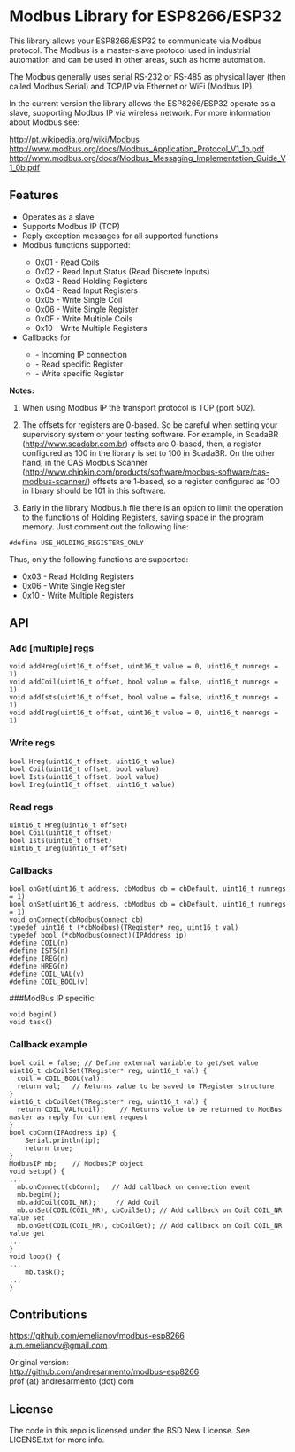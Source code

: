 # Modbus Library for ESP8266/ESP32

This library allows your ESP8266/ESP32 to communicate via Modbus protocol. The Modbus is a master-slave protocol
used in industrial automation and can be used in other areas, such as home automation.

The Modbus generally uses serial RS-232 or RS-485 as physical layer (then called Modbus Serial) and TCP/IP via Ethernet or WiFi (Modbus IP).

In the current version the library allows the ESP8266/ESP32 operate as a slave, supporting Modbus IP via wireless network. For more information about Modbus see:

http://pt.wikipedia.org/wiki/Modbus http://www.modbus.org/docs/Modbus_Application_Protocol_V1_1b.pdf
http://www.modbus.org/docs/Modbus_Messaging_Implementation_Guide_V1_0b.pdf

## Features

<ul>
<li>Operates as a slave</li>
<li>Supports Modbus IP (TCP)</li>
<li>Reply exception messages for all supported functions</li>
<li>Modbus functions supported:</li>
<ul>
    <li>0x01 - Read Coils</li>
    <li>0x02 - Read Input Status (Read Discrete Inputs)</li>
    <li>0x03 - Read Holding Registers</li>
    <li>0x04 - Read Input Registers</li>
    <li>0x05 - Write Single Coil</li>
    <li>0x06 - Write Single Register</li>
    <li>0x0F - Write Multiple Coils</li>
    <li>0x10 - Write Multiple Registers</li>
</ul>
<li>Callbacks for</li>
<ul>
    <li> - Incoming IP connection</li>
    <li> - Read specific Register</li>
    <li> - Write specific Register</li>
</ul>
</ul>

<b>Notes:</b>

1. When using Modbus IP the transport protocol is TCP (port 502).

2. The offsets for registers are 0-based. So be careful when setting your supervisory system or your testing software. For example, in ScadaBR (http://www.scadabr.com.br)
offsets are 0-based, then, a register configured as 100 in the library is set to 100 in ScadaBR. On the other hand, in the CAS Modbus Scanner
(http://www.chipkin.com/products/software/modbus-software/cas-modbus-scanner/) offsets are 1-based, so a register configured as 100 in library should be 101 in this software.

3. Early in the library Modbus.h file there is an option to limit the operation
to the functions of Holding Registers, saving space in the program memory.
Just comment out the following line:

```
#define USE_HOLDING_REGISTERS_ONLY
```
Thus, only the following functions are supported:
<ul>
    <li>0x03 - Read Holding Registers</li>
    <li>0x06 - Write Single Register</li>
    <li>0x10 - Write Multiple Registers</li>
</ul>


## API

### Add [multiple] regs
```
void addHreg(uint16_t offset, uint16_t value = 0, uint16_t numregs = 1)
void addCoil(uint16_t offset, bool value = false, uint16_t numregs = 1)
void addIsts(uint16_t offset, bool value = false, uint16_t numregs = 1)
void addIreg(uint16_t offset, uint16_t value = 0, uint16_t nemregs = 1)
```
### Write regs
```
bool Hreg(uint16_t offset, uint16_t value)
bool Coil(uint16_t offset, bool value)
bool Ists(uint16_t offset, bool value)
bool Ireg(uint16_t offset, uint16_t value)
```
### Read regs
```
uint16_t Hreg(uint16_t offset)
bool Coil(uint16_t offset)
bool Ists(uint16_t offset)
uint16_t Ireg(uint16_t offset)
```
### Callbacks

```
bool onGet(uint16_t address, cbModbus cb = cbDefault, uint16_t numregs = 1)
bool onSet(uint16_t address, cbModbus cb = cbDefault, uint16_t numregs = 1)
void onConnect(cbModbusConnect cb)
typedef uint16_t (*cbModbus)(TRegister* reg, uint16_t val)
typedef bool (*cbModbusConnect)(IPAddress ip)
#define COIL(n)
#define ISTS(n)
#define IREG(n)
#define HREG(n)
#define COIL_VAL(v)
#define COIL_BOOL(v)
```
###ModBus IP specific

```
void begin()
void task()
```

### Callback example

```
bool coil = false; // Define external variable to get/set value
uint16_t cbCoilSet(TRegister* reg, uint16_t val) {
  coil = COIL_BOOL(val);
  return val;	// Returns value to be saved to TRegister structure
}
uint16_t cbCoilGet(TRegister* reg, uint16_t val) {
  return COIL_VAL(coil);	// Returns value to be returned to ModBus master as reply for current request
}
bool cbConn(IPAddress ip) {
	Serial.println(ip);
	return true;
}
ModbusIP mb;	// ModbusIP object
void setup() {
...
  mb.onConnect(cbConn);   // Add callback on connection event
  mb.begin();
  mb.addCoil(COIL_NR);     // Add Coil
  mb.onSet(COIL(COIL_NR), cbCoilSet); // Add callback on Coil COIL_NR value set
  mb.onGet(COIL(COIL_NR), cbCoilGet); // Add callback on Coil COIL_NR value get
...
}
void loop() {
...
	mb.task();
...
}
```


## Contributions

https://github.com/emelianov/modbus-esp8266<br>
a.m.emelianov@gmail.com

Original version:<br>
http://github.com/andresarmento/modbus-esp8266<br>
prof (at) andresarmento (dot) com

## License

The code in this repo is licensed under the BSD New License. See LICENSE.txt for more info.

